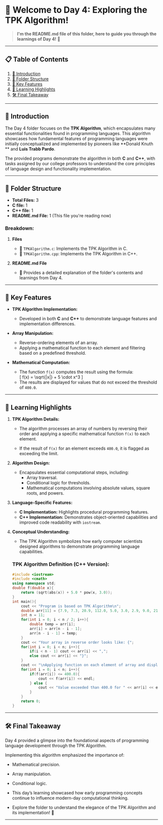 # 📂 Welcome to Day 4: Exploring the TPK Algorithm!  
> **I'm the README.md file of this folder, here to guide you through the learnings of Day 4!** 🚀  

---

## 📋 Table of Contents  
1. [📖 Introduction](#-introduction)  
2. [📂 Folder Structure](#-folder-structure)  
3. [🌟 Key Features](#-key-features)  
4. [🧠 Learning Highlights](#-learning-highlights)  
5. [🛠 Final Takeaway](#-final-takeaway)  

---

## 📖 **Introduction**  
The Day 4 folder focuses on the **TPK Algorithm**, which encapsulates many essential functionalities found in programming languages. This algorithm showcases how fundamental features of programming languages were initially conceptualized and implemented by pioneers like **Donald Knuth ** and **Luis Trabb Pardo**.

The provided programs demonstrate the algorithm in both **C** and **C++**, with tasks assigned by our college professors to understand the core principles of language design and functionality implementation.  

---

## 📂 **Folder Structure**  
- **Total Files:** 3  
- **C file:** 1
- **C++ file:** 1
- **README.md File:** 1 (This file you're reading now)  

### Breakdown:  
1. **Files**  
   - 📄 `TPKAlgorithm.c`: Implements the TPK Algorithm in C.  
   - 📄 `TPKAlgorithm.cpp`: Implements the TPK Algorithm in C++.  

2. **README.md File**  
   - 📘 Provides a detailed explanation of the folder's contents and learnings from Day 4.  

---

## 🌟 **Key Features**  
- **TPK Algorithm Implementation:**  
  - Developed in both **C** and **C++** to demonstrate language features and implementation differences.  

- **Array Manipulation:**  
  - Reverse-ordering elements of an array.  
  - Applying a mathematical function to each element and filtering based on a predefined threshold.  

- **Mathematical Computation:**  
  - The function `f(x)` computes the result using the formula:  
    \[
    f(x) = \sqrt{|x|} + 5 \cdot x^3
    \]
  - The results are displayed for values that do not exceed the threshold of `400.0`.  

---

## 🧠 **Learning Highlights**  
1. **TPK Algorithm Details:**  
   - The algorithm processes an array of numbers by reversing their order and applying a specific mathematical function `f(x)` to each element.  

   - If the result of `f(x)` for an element exceeds `400.0`, it is flagged as exceeding the limit.  

2. **Algorithm Design:**  
   - Encapsulates essential computational steps, including:  
     - Array traversal.  
     - Conditional logic for thresholds.  
     - Mathematical computations involving absolute values, square roots, and powers.  

3. **Language-Specific Features:**  
   - **C Implementation:** Highlights procedural programming features.  
   - **C++ Implementation:** Demonstrates object-oriented capabilities and improved code readability with `iostream`.  

4. **Conceptual Understanding:**  
   - The TPK Algorithm symbolizes how early computer scientists designed algorithms to demonstrate programming language capabilities.  

   ### TPK Algorithm Definition (C++ Version):  
   ```cpp
   #include <iostream>
   #include <cmath>
   using namespace std;
   double f(double x){
       return (sqrt(abs(x)) + 5.0 * pow(x, 3.0));
   }
   int main(){
       cout << "Program is based on TPK Algorithm\n";
       double arr[11] = {7.9, 7.3, 20.9, 112.0, 5.0, 3.0, 2.9, 9.0, 21.7, 31.2, 4.1};
       int n = 11;
       for(int i = 0; i < n / 2; i++){
           double temp = arr[i];
           arr[i] = arr[n - i - 1];
           arr[n - i - 1] = temp;
       }
       cout << "Your array in reverse order looks like: {";
       for(int i = 0; i < n; i++){
           if(i < n - 1) cout << arr[i] << ",";
           else cout << arr[i] << "}";
       }
       cout << "\nApplying function on each element of array and displaying their result as per limit 400.0\n";
       for(int i = 0; i < n; i++){
           if(f(arr[i]) <= 400.0){
               cout << f(arr[i]) << endl;
           } else {
               cout << "Value exceeded than 400.0 for " << arr[i] << endl;
           }
       }
       return 0;
   }

---

## 🛠 **Final Takeaway**

Day 4 provided a glimpse into the foundational aspects of programming language development through the TPK Algorithm.

Implementing this algorithm emphasized the importance of:

- Mathematical precision.
- Array manipulation.
- Conditional logic.
- This day’s learning showcased how early programming concepts continue to influence modern-day computational    thinking.

- Explore the folder to understand the elegance of the TPK Algorithm and its implementation! 🌟

---